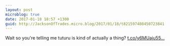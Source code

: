 ```yaml
---
layout: post
microblog: true
date: 2017-01-18 18:57 +1300
guid: http://JacksonOfTrades.micro.blog/2017/01/18/t821597408450723841.html
---
```

Wait so you're telling me tuturu is kind of actually a thing? [t.co/y6MUaju55...](https://t.co/y6MUaju55I)
